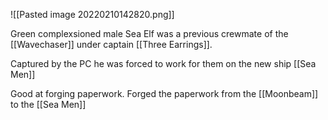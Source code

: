 ![[Pasted image 20220210142820.png]]

Green complexsioned male Sea Elf was a previous crewmate of the [[Wavechaser]] under captain [[Three Earrings]].

Captured by the PC he was forced to work for them on the new ship [[Sea Men]]

Good at forging paperwork. Forged the paperwork from the [[Moonbeam]] to the [[Sea Men]]




